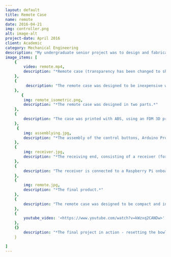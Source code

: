 ```yaml
---
layout: default
title: Remote Case
name: remote
date: 2016-04-21
img: controller.png
alt: image-alt
project-date: April 2016
client: Academic
category: Mechanical Engineering
description: "My undergraduate senior project was to design and fabricate a portable bowling kit, where the bowling pins are reset via remote control. Working as part of a team, one of my tasks was to create the remote. I used two Arduino boards, a transmitter/receiver kit, and an SBC (single board computer) to send communication from the buttons on the controller to the motor responsible for raising and lowering the bowling pins, utilizing PWM. To learn more about my senior project, click <a href=\"https://mechecapstone.blogs.unr.edu/previous-projects/2016-teams-2/team-6/\">here</a>."
image_items: [
    {
        video: remote.mp4,
        description: "*Remote case (transparency has been changed to show internal features).*"
    },
    {
         description: "The remote case was designed to be inexpensive when it was 3D printed. My first iteration was a longer and thinner rectangular prism, and was more expensive than I expected. I redesigned the cover to be more cubic, decreasing the price of printing by approximately 40%. Standoffs help secure the hardware and keep the wiring tidy by running along the underside of the protoboards."
    },
       {
        img: remote_isometric.png,
        description: "*The remote case was designed in two parts.*" 
    },
    {
        description: "The case was printed with ABS, using an FDM 3D printer. It was printed in two parts: the near part houses the transmitting hardware, and the far side holds the batteries."
    },
     {
        img: assemblying.jpg,
        description: "*The assembly of the control buttons, Arduino Pro Mini, transmitter (for Arduino and Raspberry Pi), and antenna (quarter-wave whip).*"
    },
    {
        img: receiver.jpg,
        description: "*The receiving end, consisting of a receiver (for Arduino and Raspberry Pi), another Arduino Pro Mini, and another quarter-wave whip antennmounted on protoboard, connected to the SBC, a Raspberry Pi.*"
    },
    {
        description: "The receiver is connected to a Raspberry Pi onboard the bowling pin structure so it can send signals to the motor responsible for resetting the bowling pins."
    },
    {
        img: remote.jpg,
        description: "*The final product.*"
    },
    {
        description: "The remote case was designed to be compact and inexpensive. The controller has four buttons, as well as a power switch. The case is screwed together at four corners to allow the user to be able to repeatedly open and close it."
    },
    {
        youtube_video: '<https://www.youtube.com/watch?v=kWzxq2CANDw>'
    },
    {}
        description: "*The final project in action - resetting the bowling pins with the remote.*"
    }

]
---
```

